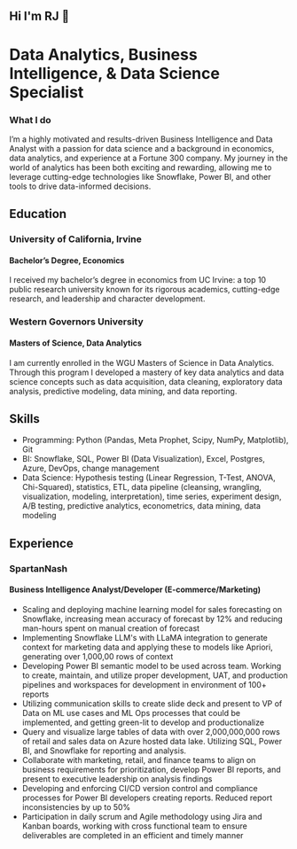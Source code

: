 ## Hi I'm RJ 👋

# Data Analytics, Business Intelligence, & Data Science Specialist
### What I do
I’m a highly motivated and results-driven Business Intelligence and Data Analyst with a passion for data science and a background in economics, data analytics, and experience at a Fortune 300 company. My journey in the world of analytics has been both exciting and rewarding, allowing me to leverage cutting-edge technologies like Snowflake, Power BI, and other tools to drive data-informed decisions.

## Education
### University of California, Irvine
#### Bachelor’s Degree, Economics
I received my bachelor’s degree in economics from UC Irvine: a top 10 public research university known for its rigorous academics, cutting-edge research, and leadership and character development.

### Western Governors University
#### Masters of Science, Data Analytics
I am currently enrolled in the WGU Masters of Science in Data Analytics. Through this program I developed a mastery of key data analytics and data science concepts such as data acquisition, data cleaning, exploratory data analysis, predictive modeling, data mining, and data reporting.

## Skills
- Programming: Python (Pandas, Meta Prophet, Scipy, NumPy, Matplotlib), Git
- BI: Snowflake, SQL, Power BI (Data Visualization), Excel, Postgres, Azure, DevOps, change management
- Data Science: Hypothesis testing (Linear Regression, T-Test, ANOVA, Chi-Squared), statistics, ETL, data pipeline (cleansing, wrangling, visualization, modeling, interpretation), time series, experiment design, A/B testing, predictive analytics, econometrics, data mining, data modeling

## Experience
### SpartanNash
#### Business Intelligence Analyst/Developer (E-commerce/Marketing) 
- Scaling and deploying machine learning model for sales forecasting on Snowflake, increasing mean accuracy of forecast by 12% and reducing man-hours spent on manual creation of forecast
- Implementing Snowflake LLM's with LLaMA integration to generate context for marketing data and applying these to models like Apriori, generating over 1,000,00 rows of context
- Developing Power BI semantic model to be used across team. Working to create, maintain, and utilize proper development, UAT, and production pipelines and workspaces for development in environment of 100+ reports
- Utilizing communication skills to create slide deck and present to VP of Data on ML use cases and ML Ops processes that could be implemented, and getting green-lit to develop and productionalize
- Query and visualize large tables of data with over 2,000,000,000 rows of retail and sales data on Azure hosted data lake. Utilizing SQL, Power BI, and Snowflake for reporting and analysis.
- Collaborate with marketing, retail, and finance teams to align on business requirements for prioritization, develop Power BI reports, and present to executive leadership on analysis findings
- Developing and enforcing CI/CD version control and compliance processes for Power BI developers creating reports. Reduced report inconsistencies by up to 50%
- Participation in daily scrum and Agile methodology using Jira and Kanban boards, working with cross functional team to ensure deliverables are completed in an efficient and timely manner



<!--
**ryanjamestwo/ryanjamestwo** is a ✨ _special_ ✨ repository because its `README.md` (this file) appears on your GitHub profile.

Here are some ideas to get you started:

- 🔭 I’m currently working on ...
- 🌱 I’m currently learning ...
- 👯 I’m looking to collaborate on ...
- 🤔 I’m looking for help with ...
- 💬 Ask me about ...
- 📫 How to reach me: ...
- 😄 Pronouns: ...
- ⚡ Fun fact: ...
-->
